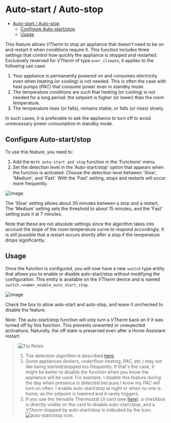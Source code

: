 # Auto-start / Auto-stop

- [Auto-start / Auto-stop](#auto-start--auto-stop)
  - [Configure Auto-start/stop](#configure-auto-startstop)
  - [Usage](#usage)

This feature allows _VTherm_ to stop an appliance that doesn't need to be on and restart it when conditions require it. This function includes three settings that control how quickly the appliance is stopped and restarted.
Exclusively reserved for _VTherm_ of type `over_climate`, it applies to the following use case:
1. Your appliance is permanently powered on and consumes electricity even when heating (or cooling) is not needed. This is often the case with heat pumps (_PAC_) that consume power even in standby mode.
2. The temperature conditions are such that heating (or cooling) is not needed for a long period: the setpoint is higher (or lower) than the room temperature.
3. The temperature rises (or falls), remains stable, or falls (or rises) slowly.

In such cases, it is preferable to ask the appliance to turn off to avoid unnecessary power consumption in standby mode.

## Configure Auto-start/stop

To use this feature, you need to:
1. Add the `With auto-start and stop` function in the 'Functions' menu.
2. Set the detection level in the 'Auto-start/stop' option that appears when the function is activated. Choose the detection level between 'Slow', 'Medium', and 'Fast'. With the 'Fast' setting, stops and restarts will occur more frequently.

![image](images/config-auto-start-stop.png)

The 'Slow' setting allows about 30 minutes between a stop and a restart,
The 'Medium' setting sets the threshold to about 15 minutes, and the 'Fast' setting puts it at 7 minutes.

Note that these are not absolute settings since the algorithm takes into account the slope of the room temperature curve to respond accordingly. It is still possible that a restart occurs shortly after a stop if the temperature drops significantly.

## Usage

Once the function is configured, you will now have a new `switch` type entity that allows you to enable or disable auto-start/stop without modifying the configuration. This entity is available on the _VTherm_ device and is named `switch.<name>_enable_auto_start_stop`.

![image](images/enable-auto-start-stop-entity.png)

Check the box to allow auto-start and auto-stop, and leave it unchecked to disable the feature.

Note: The auto-start/stop function will only turn a _VTherm_ back on if it was turned off by this function. This prevents unwanted or unexpected activations. Naturally, the off state is preserved even after a Home Assistant restart.

> ![Tip](images/tips.png) _*Notes*_
> 1. The detection algorithm is described [here](algorithms.md#auto-startstop-algorithm).
> 2. Some appliances (boilers, underfloor heating, _PAC_, etc.) may not like being started/stopped too frequently. If that's the case, it might be better to disable the function when you know the appliance will be used. For example, I disable this feature during the day when presence is detected because I know my _PAC_ will turn on often. I enable auto-start/stop at night or when no one is home, as the setpoint is lowered and it rarely triggers.
> 3. If you use the Versatile Thermostat UI card (see [here](additions.md#better-with-the-versatile-thermostat-ui-card)), a checkbox is directly visible on the card to disable auto-start/stop, and a _VTherm_ stopped by auto-start/stop is indicated by the icon: ![auto-start/stop icon](images/auto-start-stop-icon.png).
